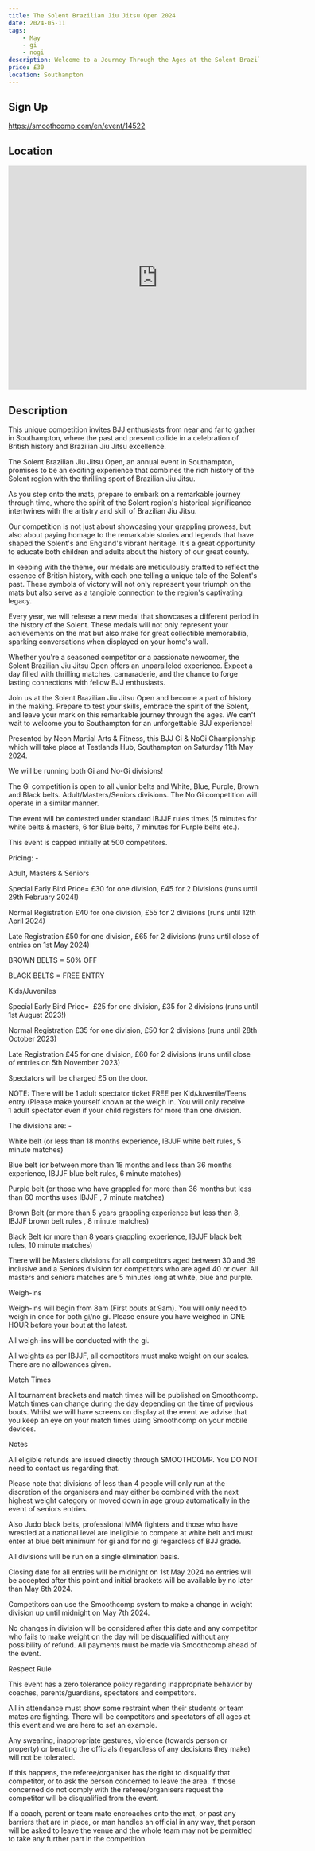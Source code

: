 ```yaml
---
title: The Solent Brazilian Jiu Jitsu Open 2024
date: 2024-05-11
tags:
    - May
    - gi 
    - nogi 
description: Welcome to a Journey Through the Ages at the Solent Brazilian Jiu Jitsu Open!
price: £30
location: Southampton
---
```

## Sign Up
https://smoothcomp.com/en/event/14522

## Location
<iframe src="https://www.google.com/maps/embed?pb=!1m18!1m12!1m3!1d12345.6789!2d-1.4539323!3d50.9339459!2m3!1f0!2f0!3f0!3m2!1i1024!2i768!4f13.1!3m3!1m2!1s0x0%3A0x0!2z50.9339459!5e0!3m2!1sen!2sus!4v1234567890" width="600" height="450" style="border:0;" allowfullscreen="" loading="lazy"></iframe>

## Description
This unique competition invites BJJ enthusiasts from near and far to gather in Southampton, where the past and present collide in a celebration of British history and Brazilian Jiu Jitsu excellence.


The Solent Brazilian Jiu Jitsu Open, an annual event in Southampton, promises to be an exciting experience that combines the rich history of the Solent region with the thrilling sport of Brazilian Jiu Jitsu.


As you step onto the mats, prepare to embark on a remarkable journey through time, where the spirit of the Solent region's historical significance intertwines with the artistry and skill of Brazilian Jiu Jitsu.


Our competition is not just about showcasing your grappling prowess, but also about paying homage to the remarkable stories and legends that have shaped the Solent's and England's vibrant heritage. It's a great opportunity to educate both children and adults about the history of our great county.


In keeping with the theme, our medals are meticulously crafted to reflect the essence of British history, with each one telling a unique tale of the Solent's past. These symbols of victory will not only represent your triumph on the mats but also serve as a tangible connection to the region's captivating legacy.


Every year, we will release a new medal that showcases a different period in the history of the Solent. These medals will not only represent your achievements on the mat but also make for great collectible memorabilia, sparking conversations when displayed on your home's wall.


Whether you're a seasoned competitor or a passionate newcomer, the Solent Brazilian Jiu Jitsu Open offers an unparalleled experience. Expect a day filled with thrilling matches, camaraderie, and the chance to forge lasting connections with fellow BJJ enthusiasts.


Join us at the Solent Brazilian Jiu Jitsu Open and become a part of history in the making. Prepare to test your skills, embrace the spirit of the Solent, and leave your mark on this remarkable journey through the ages. We can't wait to welcome you to Southampton for an unforgettable BJJ experience!


Presented by Neon Martial Arts & Fitness, this BJJ Gi & NoGi Championship which will take place at Testlands Hub, Southampton on Saturday 11th May 2024.


We will be running both Gi and No-Gi divisions!


The Gi competition is open to all Junior belts and White, Blue, Purple, Brown and Black belts. Adult/Masters/Seniors divisions. The No Gi competition will operate in a similar manner.


The event will be contested under standard IBJJF rules times (5 minutes for white belts & masters, 6 for Blue belts, 7 minutes for Purple belts etc.).


This event is capped initially at 500 competitors.


Pricing: -


Adult, Masters & Seniors


Special Early Bird Price= £30 for one division, £45 for 2 Divisions (runs until 29th February 2024!)


Normal Registration £40 for one division, £55 for 2 divisions (runs until 12th April 2024)


Late Registration £50 for one division, £65 for 2 divisions (runs until close of entries on 1st May 2024)


BROWN BELTS = 50% OFF


BLACK BELTS = FREE ENTRY


Kids/Juveniles


Special Early Bird Price=  £25 for one division, £35 for 2 divisions (runs until 1st August 2023!)


Normal Registration £35 for one division, £50 for 2 divisions (runs until 28th October 2023)


Late Registration £45 for one division, £60 for 2 divisions (runs until close of entries on 5th November 2023)


Spectators will be charged £5 on the door.


NOTE: There will be 1 adult spectator ticket FREE per Kid/Juvenile/Teens entry (Please make yourself known at the weigh in. You will only receive 1 adult spectator even if your child registers for more than one division. 


The divisions are: -


White belt (or less than 18 months experience, IBJJF white belt rules, 5 minute matches)


Blue belt (or between more than 18 months and less than 36 months experience, IBJJF blue belt rules, 6 minute matches)


Purple belt (or those who have grappled for more than 36 months but less than 60 months uses IBJJF , 7 minute matches)


Brown Belt (or more than 5 years grappling experience but less than 8, IBJJF brown belt rules , 8 minute matches)


Black Belt (or more than 8 years grappling experience, IBJJF black belt rules, 10 minute matches)


There will be Masters divisions for all competitors aged between 30 and 39 inclusive and a Seniors division for competitors who are aged 40 or over. All masters and seniors matches are 5 minutes long at white, blue and purple.


Weigh-ins


Weigh-ins will begin from 8am (First bouts at 9am). You will only need to weigh in once for both gi/no gi. Please ensure you have weighed in ONE HOUR before your bout at the latest.


All weigh-ins will be conducted with the gi.


All weights as per IBJJF, all competitors must make weight on our scales. There are no allowances given.


Match Times


All tournament brackets and match times will be published on Smoothcomp. Match times can change during the day depending on the time of previous bouts. Whilst we will have screens on display at the event we advise that you keep an eye on your match times using Smoothcomp on your mobile devices.


Notes


All eligible refunds are issued directly through SMOOTHCOMP. You DO NOT need to contact us regarding that.


Please note that divisions of less than 4 people will only run at the discretion of the organisers and may either be combined with the next highest weight category or moved down in age group automatically in the event of seniors entries.


Also Judo black belts, professional MMA fighters and those who have wrestled at a national level are ineligible to compete at white belt and must enter at blue belt minimum for gi and for no gi regardless of BJJ grade.


All divisions will be run on a single elimination basis.


Closing date for all entries will be midnight on 1st May 2024 no entries will be accepted after this point and initial brackets will be available by no later than May 6th 2024.


Competitors can use the Smoothcomp system to make a change in weight division up until midnight on May 7th 2024. 


No changes in division will be considered after this date and any competitor who fails to make weight on the day will be disqualified without any possibility of refund. All payments must be made via Smoothcomp ahead of the event.


Respect Rule


This event has a zero tolerance policy regarding inappropriate behavior by coaches, parents/guardians, spectators and competitors.


All in attendance must show some restraint when their students or team mates are fighting. There will be competitors and spectators of all ages at this event and we are here to set an example.


Any swearing, inappropriate gestures, violence (towards person or property) or berating the officials (regardless of any decisions they make) will not be tolerated.


If this happens, the referee/organiser has the right to disqualify that competitor, or to ask the person concerned to leave the area. If those concerned do not comply with the referee/organisers request the competitor will be disqualified from the event.


If a coach, parent or team mate encroaches onto the mat, or past any barriers that are in place, or man handles an official in any way, that person will be asked to leave the venue and the whole team may not be permitted to take any further part in the competition.